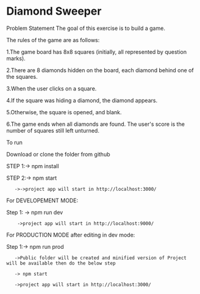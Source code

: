 
# Diamond Sweeper
Problem Statement
The goal of this exercise is to build a game.

The rules of the game are as follows:

1.The game board has 8x8 squares (initially, all represented by question marks).

2.There are 8 diamonds hidden on the board, each diamond behind one of the squares.

3.When the user clicks on a square.

4.If the square was hiding a diamond, the diamond appears.

5.Otherwise, the square is opened, and blank.

6.The game ends when all diamonds are found. The user's score is the number of squares still left unturned.

To run

Download or clone the folder from github

STEP 1:-> npm install

STEP 2:-> npm start

       ->->project app will start in http://localhost:3000/

For DEVELOPEMENT MODE:

Step 1: -> npm run dev

        ->project app will start in http://localhost:9000/

For PRODUCTION MODE after editing in dev mode:

Step 1:-> npm run prod

       ->Public folder will be created and minified version of Project will be available then do the below step
       
       -> npm start
       
       ->project app will start in http://localhost:3000/
         





